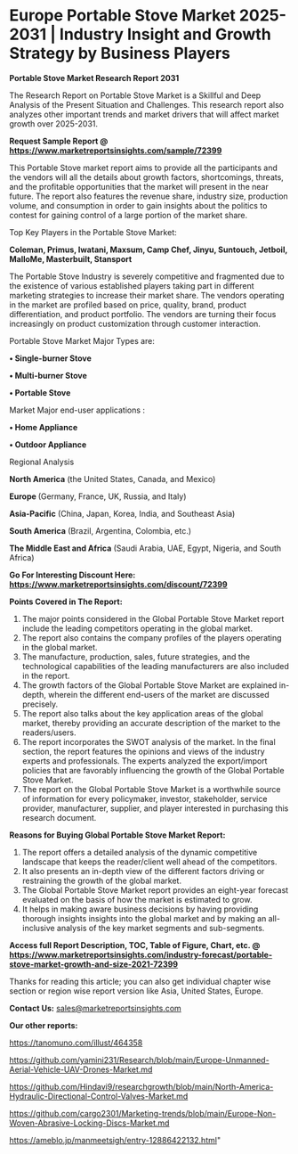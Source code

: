 # Europe Portable Stove Market 2025-2031 | Industry Insight and Growth Strategy by Business Players

<strong>Portable Stove Market Research Report 2031</strong>

The Research Report on Portable Stove Market is a Skillful and Deep Analysis of the Present Situation and Challenges. This research report also analyzes other important trends and market drivers that will affect market growth over 2025-2031.

<strong>Request Sample Report @ <a href=https://www.marketreportsinsights.com/sample/72399>https://www.marketreportsinsights.com/sample/72399</a></strong>

This Portable Stove market report aims to provide all the participants and the vendors will all the details about growth factors, shortcomings, threats, and the profitable opportunities that the market will present in the near future. The report also features the revenue share, industry size, production volume, and consumption in order to gain insights about the politics to contest for gaining control of a large portion of the market share.

Top Key Players in the Portable Stove Market:

<strong>Coleman, Primus, Iwatani, Maxsum, Camp Chef, Jinyu, Suntouch, Jetboil, MalloMe, Masterbuilt, Stansport</strong>

The Portable Stove Industry is severely competitive and fragmented due to the existence of various established players taking part in different marketing strategies to increase their market share. The vendors operating in the market are profiled based on price, quality, brand, product differentiation, and product portfolio. The vendors are turning their focus increasingly on product customization through customer interaction.

Portable Stove Market Major Types are:

<strong>• Single-burner Stove

• Multi-burner Stove

• Portable Stove</strong>

Market Major end-user applications :

<strong>• Home Appliance

• Outdoor Appliance</strong>

Regional Analysis

</u><strong><b>North America</b></strong> (the United States, Canada, and Mexico)

<strong><b>Europe </b></strong>(Germany, France, UK, Russia, and Italy)

<strong><b>Asia-Pacific</b></strong> (China, Japan, Korea, India, and Southeast Asia)

<strong><b>South America</b></strong> (Brazil, Argentina, Colombia, etc.)

<strong><b>The Middle East and Africa</b></strong> (Saudi Arabia, UAE, Egypt, Nigeria, and South Africa)

<strong>Go For Interesting Discount Here: <a href=https://www.marketreportsinsights.com/discount/72399>https://www.marketreportsinsights.com/discount/72399</a></strong>

<strong>Points Covered in The Report:</strong>
<ol>
  <li>The major points considered in the Global Portable Stove Market report include the leading competitors operating in the global market.</li>
  <li>The report also contains the company profiles of the players operating in the global market.</li>
  <li>The manufacture, production, sales, future strategies, and the technological capabilities of the leading manufacturers are also included in the report.</li>
  <li>The growth factors of the Global Portable Stove Market are explained in-depth, wherein the different end-users of the market are discussed precisely.</li>
  <li>The report also talks about the key application areas of the global market, thereby providing an accurate description of the market to the readers/users.</li>
  <li>The report incorporates the SWOT analysis of the market. In the final section, the report features the opinions and views of the industry experts and professionals. The experts analyzed the export/import policies that are favorably influencing the growth of the Global Portable Stove Market.</li>
  <li>The report on the Global Portable Stove Market is a worthwhile source of information for every policymaker, investor, stakeholder, service provider, manufacturer, supplier, and player interested in purchasing this research document.</li>
</ol>
<strong>Reasons for Buying Global Portable Stove Market Report:</strong>

<ol>
  <li>The report offers a detailed analysis of the dynamic competitive landscape that keeps the reader/client well ahead of the competitors.</li>
  <li>It also presents an in-depth view of the different factors driving or restraining the growth of the global market.</li>
  <li>The Global Portable Stove Market report provides an eight-year forecast evaluated on the basis of how the market is estimated to grow.</li>
  <li>It helps in making aware business decisions by having providing thorough insights insights into the global market and by making an all-inclusive analysis of the key market segments and sub-segments.</li>
</ol>
<strong>Access full Report Description, TOC, Table of Figure, Chart, etc. @ <a href=https://www.marketreportsinsights.com/industry-forecast/portable-stove-market-growth-and-size-2021-72399>https://www.marketreportsinsights.com/industry-forecast/portable-stove-market-growth-and-size-2021-72399</a></strong>


Thanks for reading this article; you can also get individual chapter wise section or region wise report version like Asia, United States, Europe.

<strong>Contact Us:</strong>
sales@marketreportsinsights.com

<strong>Our other reports:</strong>

<a href=https://tanomuno.com/illust/464358>https://tanomuno.com/illust/464358</a>

<a href=https://github.com/yamini231/Research/blob/main/Europe-Unmanned-Aerial-Vehicle-UAV-Drones-Market.md>https://github.com/yamini231/Research/blob/main/Europe-Unmanned-Aerial-Vehicle-UAV-Drones-Market.md</a>

<a href=https://github.com/Hindavi9/researchgrowth/blob/main/North-America-Hydraulic-Directional-Control-Valves-Market.md>https://github.com/Hindavi9/researchgrowth/blob/main/North-America-Hydraulic-Directional-Control-Valves-Market.md</a>

<a href=https://github.com/cargo2301/Marketing-trends/blob/main/Europe-Non-Woven-Abrasive-Locking-Discs-Market.md>https://github.com/cargo2301/Marketing-trends/blob/main/Europe-Non-Woven-Abrasive-Locking-Discs-Market.md</a>

<a href=https://ameblo.jp/manmeetsigh/entry-12886422132.html>https://ameblo.jp/manmeetsigh/entry-12886422132.html</a>"
